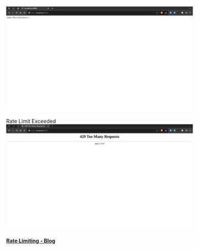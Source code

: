 ![Alt text](./assets/image-1.png)

Rate Limit Exceeded
![Alt text](./assets/image.png)

#### [Rate Limiting - Blog](https://www.nginx.com/blog/rate-limiting-nginx/)